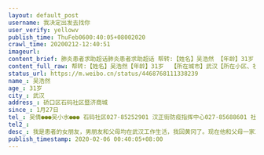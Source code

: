 ```yaml
---
layout: default_post
username: 我决定出发去找你
user_verify: yellowv
publish_time: ThuFeb0600:40:05+08002020
crawl_time: 20200212-12:40:51
imageurl: 
content_brief: 肺炎患者求助超话肺炎患者求助超话 帮转:【姓名】吴浩然 【年龄】31岁   【所在城市】武汉【所在小区、社区】硚口区石码社区暨济商城【患病时间】1月27日【联系方式】吴   倩●●●                       吴小水 ●●●   石码社区：027-85252901  汉正街防疫指挥中心：0 ...全文
content_full_raw: 帮转:【姓名】吴浩然【年龄】31岁  【所在城市】武汉【所在小区、社区】硚口区石码社区暨济商城【患病时间】1月27日【联系方式】吴倩●●●吴小水●●● 石码社区：027-85252901 汉正街防疫指挥中心：027-85688601 社区医院：027-85374105 【病情描述】我是患者的女朋友，男朋友和父母均在武汉工作生活，我回黄冈了。现在他和父母一家三人均感染新冠肺炎，他的情况尤为严重，目前呼吸困难，已经没法下地走路，他一家人均努力在排队，上报，等安排，我和她姐姐不在身边想借助网络的力量希望可以帮忙，这是她姐姐@一尾迷路的小鱼1月31日他在武汉第一人民医院排了7个多小时的队，查了血，拍了CT，由于病床有限，医生让他回家服药隔离。回到家后，他的情况还是很不好，剧烈咳嗽，后来还出现了呼吸困难。2月3日，一家人搭乘石码社区的车去了定点医院普爱医院，希望能输液治疗，排了好几个小时的队，又拍了一次ct，结果显示肺部感染更严重了，医生已经诊断为疑似病例。输液等待时间太久，家人的身体都承受不了，无法输液只能回家，他回家后，情况继续恶化，现在是走一步路都喘气，呼吸非常困难。2月4日中午家人又去了武汉第一人民医院，想做核酸检测，排了快6个小时的队，没排上，今天好点的话会再去的，去了也不知道他是怎么熬着的，现在只有确诊了才可能争取到入院治疗的机会。昨晚听说他躺在家里的床上，没有力气动弹，呼吸非常困难，制氧机也没有，硚口区有多余的请帮帮我.而且他自生病以来的几天，一直没怎么进食，完全吃不进去，身体非常虚弱。请能帮上忙的武汉朋友，我们现在缺一台吸氧机，拜托我们在寻求每一点希望，请帮我们转发下，希望大家都平平安安，也希望他好起来。#全国确诊新型肺炎病例#
status_url: https://m.weibo.cn/status/4468768111338239
name_: 吴浩然
age_: 31岁  
city_: 武汉
address_: 硚口区石码社区暨济商城
since_: 1月27日
tel_: 吴倩●●●吴小水●●● 石码社区027-85252901 汉正街防疫指挥中心027-85688601 社区医院027-85374105 
tel2_: 
desc_: 我是患者的女朋友，男朋友和父母均在武汉工作生活，我回黄冈了。现在他和父母一家三人均感染新冠肺炎，他的情况尤为严重，目前呼吸困难，已经没法下地走路，他一家人均努力在排队，上报，等安排，我和她姐姐不在身边想借助网络的力量希望可以帮忙，这是她姐姐@一尾迷路的小鱼1月31日他在武汉第一人民医院排了7个多小时的队，查了血，拍了CT，由于病床有限，医生让他回家服药隔离。回到家后，他的情况还是很不好，剧烈咳嗽，后来还出现了呼吸困难。2月3日，一家人搭乘石码社区的车去了定点医院普爱医院，希望能输液治疗，排了好几个小时的队，又拍了一次ct，结果显示肺部感染更严重了，医生已经诊断为疑似病例。输液等待时间太久，家人的身体都承受不了，无法输液只能回家，他回家后，情况继续恶化，现在是走一步路都喘气，呼吸非常困难。2月4日中午家人又去了武汉第一人民医院，想做核酸检测，排了快6个小时的队，没排上，今天好点的话会再去的，去了也不知道他是怎么熬着的，现在只有确诊了才可能争取到入院治疗的机会。昨晚听说他躺在家里的床上，没有力气动弹，呼吸非常困难，制氧机也没有，硚口区有多余的请帮帮我.而且他自生病以来的几天，一直没怎么进食，完全吃不进去，身体非常虚弱。请能帮上忙的武汉朋友，我们现在缺一台吸氧机，拜托我们在寻求每一点希望，请帮我们转发下，希望大家都平平安安，也希望他好起来。#全国确诊新型肺炎病例#
publish_timestamp: 2020-02-06 00:40:05+08:00
---
```

